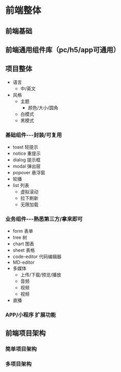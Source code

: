 # 前端整体

## 前端基础

## 前端通用组件库（pc/h5/app可通用）

## 项目整体

- 语言
  - 中/英文
- 风格
  - 主题
    - 颜色/大小/圆角
  - 白模式
  - 黑模式

### 基础组件---封装/可复用

- toast 轻提示
- notice 重提示
- dialog 提示框
- modal 弹出层
- popover 悬浮窗
- 轮播
- list 列表
  - 虚拟滚动
  - 拉下刷新
  - 无限加载

### 业务组件---熟悉第三方/拿来即可

- form 表单
- tree 树
- chart 图表
- sheet 表格
- code-editor 代码编辑器
- MD-editor
- 多媒体
  - 上传/下载/预览/播放
  - 音频
  - 视频
  - 视频
- 直播

### APP/小程序 扩展功能

## 前端项目架构

### 简单项目架构

### 多项目架构
